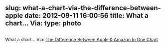 slug: what-a-chart-via-the-difference-between-apple
date: 2012-09-11 16:00:56
title: What a chart… Via: 
type: photo
---

<a href="http://www.readwriteweb.com/archives/the-difference-between-apple-amazon-in-one-chart.php"><img src="{{@asset.url swerner/tumblr/2012-09-11-what-a-chart-via-the-difference-between-apple-cfcca93431.gif}}" alt=""/></a>

What a chart… Via: [The Difference Between Apple & Amazon In One Chart](http://www.readwriteweb.com/archives/the-difference-between-apple-amazon-in-one-chart.php)
